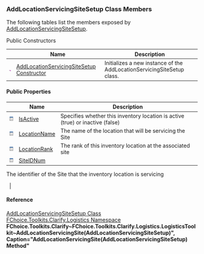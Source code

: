 ﻿### AddLocationServicingSiteSetup Class Members

The following tables list the members exposed by [AddLocationServicingSiteSetup](FChoice.Toolkits.Clarify~FChoice.Toolkits.Clarify.Logistics.AddLocationServicingSiteSetup.md).

Public Constructors

|   | Name | Description |
| --- | --- | --- |
| ![Public Constructor](dotnetimages/publicConstructor.png) | [AddLocationServicingSiteSetup Constructor](FChoice.Toolkits.Clarify~FChoice.Toolkits.Clarify.Logistics.AddLocationServicingSiteSetup~_ctor.md) | Initializes a new instance of the AddLocationServicingSiteSetup class.   |



#### Public Properties

|   | Name | Description |
| --- | --- | --- |
| ![Public Property](dotnetimages/publicProperty.png) | [IsActive](FChoice.Toolkits.Clarify~FChoice.Toolkits.Clarify.Logistics.AddLocationServicingSiteSetup~IsActive.md) | Specifies whether this inventory location is active (true) or inactive (false)   |
| ![Public Property](dotnetimages/publicProperty.png) | [LocationName](FChoice.Toolkits.Clarify~FChoice.Toolkits.Clarify.Logistics.AddLocationServicingSiteSetup~LocationName.md) | The name of the location that will be servicing the Site   |
| ![Public Property](dotnetimages/publicProperty.png) | [LocationRank](FChoice.Toolkits.Clarify~FChoice.Toolkits.Clarify.Logistics.AddLocationServicingSiteSetup~LocationRank.md) | The rank of this inventory location at the associated site   |
| ![Public Property](dotnetimages/publicProperty.png) | [SiteIDNum](FChoice.Toolkits.Clarify~FChoice.Toolkits.Clarify.Logistics.AddLocationServicingSiteSetup~SiteIDNum.md) | 
The identifier of the Site that the inventory location is servicing

  |





#### Reference

[AddLocationServicingSiteSetup Class](FChoice.Toolkits.Clarify~FChoice.Toolkits.Clarify.Logistics.AddLocationServicingSiteSetup.md)  
[FChoice.Toolkits.Clarify.Logistics Namespace](FChoice.Toolkits.Clarify~FChoice.Toolkits.Clarify.Logistics_namespace.md)  
**FChoice.Toolkits.Clarify~FChoice.Toolkits.Clarify.Logistics.LogisticsToolkit~AddLocationServicingSite(AddLocationServicingSiteSetup)", Caption="AddLocationServicingSite(AddLocationServicingSiteSetup) Method"**